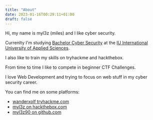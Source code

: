 ```yaml
---
title: "About"
date: 2023-01-16T00:29:11+01:00
draft: false
---
```


Hi, my name is myl3z (miles) and I like cyber security.

Currenlty I'm studying [Bachelor Cyber Security](https://www.iu.de/en/bachelor/cyber-security/) at the [IU International University of Applied Sciences](https://www.iu.de/en/).

I also like to train my skills on tryhackme and hackthebox.

From time to time I like to compete in beginner CTF Challenges.

I love Web Development and trying to focus on web stuff in my cyber security career.

You can find me on some platforms: 
- [wanderxolf tryhackme.com](https://tryhackme.com/p/wanderxolf)
- [myl3z on hackthebox.com](https://app.hackthebox.com/profile/overview)
- [myl3z90 on github.com](https://github.com/myl3z90)